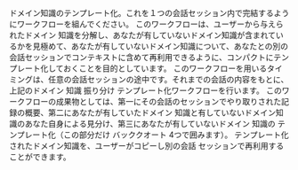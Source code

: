ドメイン知識のテンプレート化。これを１つの会話セッション内で完結するようにワークフローを組んでください。
このワークフローは、ユーザーから与えられたドメイン 知識を分解し、あなたが有していないドメイン知識が含まれているかを見極めて、あなたが有していないドメイン知識について、あなたとの別の会話セッションでコンテキストに含めて再利用できるように、コンパクトにテンプレート化しておくことを目的としています。
このワークフローを用いるタイミングは、任意の会話セッションの途中です。それまでの会話の内容をもとに、上記のドメイン 知識 振り分け テンプレート化ワークフローを行います。
このワークフローの成果物としては、第一にその会話のセッションでやり取りされた記録の概要、第二にあなたが有していたドメイン 知識と有していないドメイン知識のあなた自身による見分け、第三にあなたが有していないドメイン 知識の テンプレート化（この部分だけ バッククオート 4つで囲みます）。
テンプレート化されたドメイン知識を、ユーザーがコピーし別の会話 セッションで再利用することができます。


````



````

